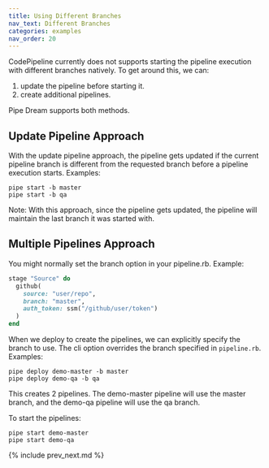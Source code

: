 ```yaml
---
title: Using Different Branches
nav_text: Different Branches
categories: examples
nav_order: 20
---
```


CodePipeline currently does not supports starting the pipeline execution with different branches natively. To get around this, we can:

1. update the pipeline before starting it.
2. create additional pipelines.

Pipe Dream supports both methods.

## Update Pipeline Approach

With the update pipeline approach, the pipeline gets updated if the current pipeline branch is different from the requested branch before a pipeline execution starts. Examples:

    pipe start -b master
    pipe start -b qa

Note: With this approach, since the pipeline gets updated, the pipeline will maintain the last branch it was started with.

## Multiple Pipelines Approach

You might normally set the branch option in your pipeline.rb. Example:

```ruby
stage "Source" do
  github(
    source: "user/repo",
    branch: "master",
    auth_token: ssm("/github/user/token")
  )
end
```

When we deploy to create the pipelines, we can explicitly specify the branch to use. The cli option overrides the branch specified in `pipeline.rb`. Examples:

    pipe deploy demo-master -b master
    pipe deploy demo-qa -b qa

This creates 2 pipelines. The demo-master pipeline will use the master branch, and the demo-qa pipeline will use the qa branch.

To start the pipelines:

    pipe start demo-master
    pipe start demo-qa

{% include prev_next.md %}